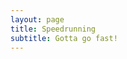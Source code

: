 ```yaml
---
layout: page
title: Speedrunning
subtitle: Gotta go fast!
---
```

<div id="pb" style="width:90%; margin: 0 auto;" ></div>
<script src="/js/d3.js"></script>
<script src="/js/src.js"></script>

